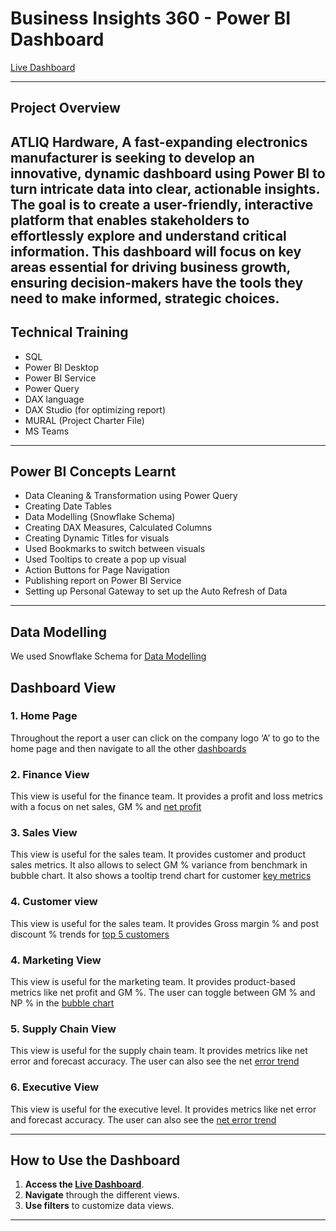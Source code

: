 # Business Insights 360 - Power BI Dashboard
[Live Dashboard](https://app.powerbi.com/view?r=eyJrIjoiNjQ4N2IwN2UtNzNiOC00ZWUwLWI0ZDktMTUwZmU5ZWVlNDYwIiwidCI6ImM2ZTU0OWIzLTVmNDUtNDAzMi1hYWU5LWQ0MjQ0ZGM1YjJjNCJ9)

---
## Project Overview
ATLIQ Hardware, A fast-expanding electronics manufacturer is seeking to develop an innovative, dynamic dashboard using Power BI to turn intricate data into clear, actionable insights. The goal is to create a user-friendly, interactive platform that enables stakeholders to effortlessly explore and understand critical information. This dashboard will focus on key areas essential for driving business growth, ensuring decision-makers have the tools they need to make informed, strategic choices.
---

## Technical Training
- SQL 
- Power BI Desktop
- Power BI Service
- Power Query
- DAX language
- DAX Studio (for optimizing report)
- MURAL (Project Charter File)
- MS Teams 

---

## Power BI Concepts Learnt 
* Data Cleaning & Transformation using Power Query
* Creating Date Tables
* Data Modelling (Snowflake Schema)
* Creating DAX Measures, Calculated Columns
* Creating Dynamic Titles for visuals
* Used Bookmarks to switch between visuals
* Used Tooltips to create a pop up visual
* Action Buttons for Page Navigation
* Publishing report on Power BI Service
* Setting up Personal Gateway to set up the Auto Refresh of Data

---

## Data Modelling
We used Snowflake Schema for [Data Modelling](https://github.com/YathharthhGarg/Power-BI-Business-Insight-360/blob/main/Data%20model.png)

## Dashboard View
### 1.  **Home Page**
Throughout the report a user can click on the company logo ‘A’ to go to the home page and then navigate to all the other [dashboards](https://github.com/YathharthhGarg/Power-BI-Business-Insight-360/blob/main/Home%20Page.png)

### 2. **Finance View**
This view is useful for the finance team. It provides a profit and loss metrics with a focus on net sales, GM % and [net profit](https://github.com/YathharthhGarg/Power-BI-Business-Insight-360/blob/main/Finance%20view.png)

### 3. **Sales View**
This view is useful for the sales team. It provides customer and product sales metrics. It also allows to select GM % variance from benchmark in bubble chart. It also shows a tooltip trend chart for customer [key metrics](https://github.com/YathharthhGarg/Power-BI-Business-Insight-360/blob/main/Sales%20view.png)

### 4. **Customer view**
This view is useful for the sales team. It provides Gross margin % and post discount % trends for [top 5 customers](https://github.com/YathharthhGarg/Power-BI-Business-Insight-360/blob/main/Customer%20view.png)

### 4. **Marketing View**
This view is useful for the marketing team. It provides product-based metrics like net profit and GM %. The user can toggle between GM % and NP % in the [bubble chart]( https://github.com/YathharthhGarg/Power-BI-Business-Insight-360/blob/main/Market%20view.png)

### 5.  **Supply Chain View**
This view is useful for the supply chain team. It provides metrics like net error and forecast accuracy. The user can also see the net [error trend](https://github.com/YathharthhGarg/Power-BI-Business-Insight-360/blob/main/Supply%20chain%20view.png)

### 6. **Executive View**
This view is useful for the executive level. It provides metrics like net error and forecast accuracy. The user can also see the [net error trend](https://github.com/YathharthhGarg/Power-BI-Business-Insight-360/blob/main/Executive%20view.png)

---

## How to Use the Dashboard

1. **Access the [Live Dashboard]( https://app.powerbi.com/view?r=eyJrIjoiNjQ4N2IwN2UtNzNiOC00ZWUwLWI0ZDktMTUwZmU5ZWVlNDYwIiwidCI6ImM2ZTU0OWIzLTVmNDUtNDAzMi1hYWU5LWQ0MjQ0ZGM1YjJjNCJ9)**.
2. **Navigate** through the different views.
3. **Use filters** to customize data views.
---
